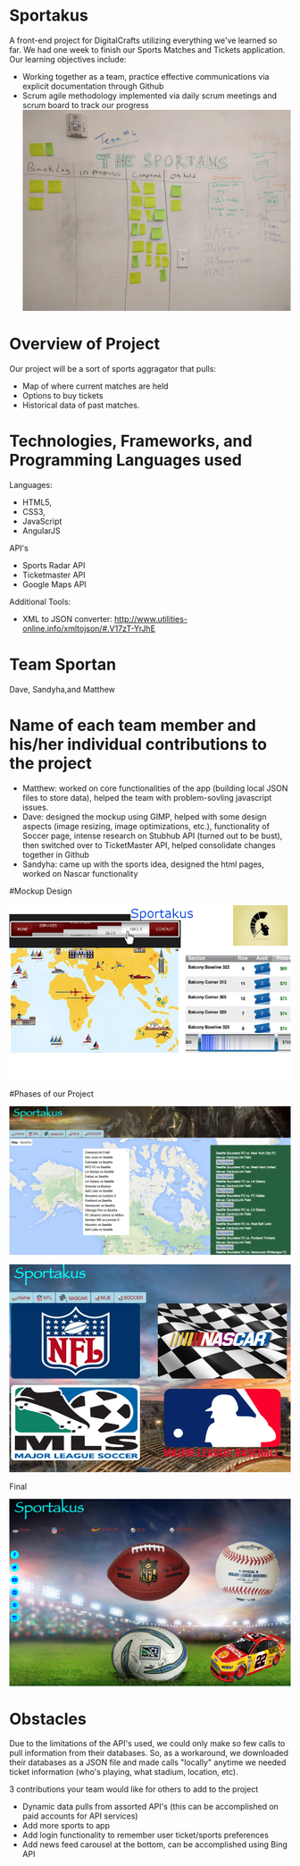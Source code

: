 # Sportakus
A front-end project for DigitalCrafts utilizing everything we've learned so far. We had one week to finish our Sports Matches and Tickets application. Our learning objectives include:

* Working together as a team, practice effective communications via explicit documentation through Github
* Scrum agile methodology implemented via daily scrum meetings and scrum board to track our progress
![screenshot](images/scrumboard.jpg)

# Overview of Project
Our project will be a sort of sports aggragator that pulls:
* Map of where current matches are held
* Options to buy tickets
* Historical data of past matches.



# Technologies, Frameworks, and Programming Languages used

Languages:
* HTML5, 
* CSS3, 
* JavaScript
* AngularJS

API's
* Sports Radar API 
* Ticketmaster API
* Google Maps API

Additional Tools:
* XML to JSON converter: http://www.utilities-online.info/xmltojson/#.V17zT-YrJhE


# Team Sportan
Dave, Sandyha,and Matthew

# Name of each team member and his/her individual contributions to the project
* Matthew: worked on core functionalities of the app (building local JSON files to store data), helped the team with problem-sovling javascript issues.
* Dave: designed the mockup using GIMP, helped with some design aspects (image resizing, image optimizations, etc.), functionality of Soccer page, intense research on Stubhub API (turned out to be bust), then switched over to TicketMaster API, helped consolidate changes together in Github
* Sandyha: came up with the sports idea, designed the html pages, worked on Nascar functionality

#Mockup Design

![screenshot](images/screenshot.png)

#Phases of our Project

![screenshot](images/screenshot2.png)

![screenshot](images/screenshot3.png)

Final

![screenshot](images/screenshot4.png)

# Obstacles
Due to the limitations of the API's used, we could only make so few calls to pull information from their databases. So, as a workaround, we downloaded their databases as a JSON file and made calls "locally" anytime we needed ticket information (who's playing, what stadium, location, etc).

3 contributions your team would like for others to add to the project
* Dynamic data pulls from assorted API's (this can be accomplished on paid accounts for API services)
* Add more sports to app
* Add login functionality to remember user ticket/sports preferences
* Add news feed carousel at the bottom, can be accomplished using Bing API


